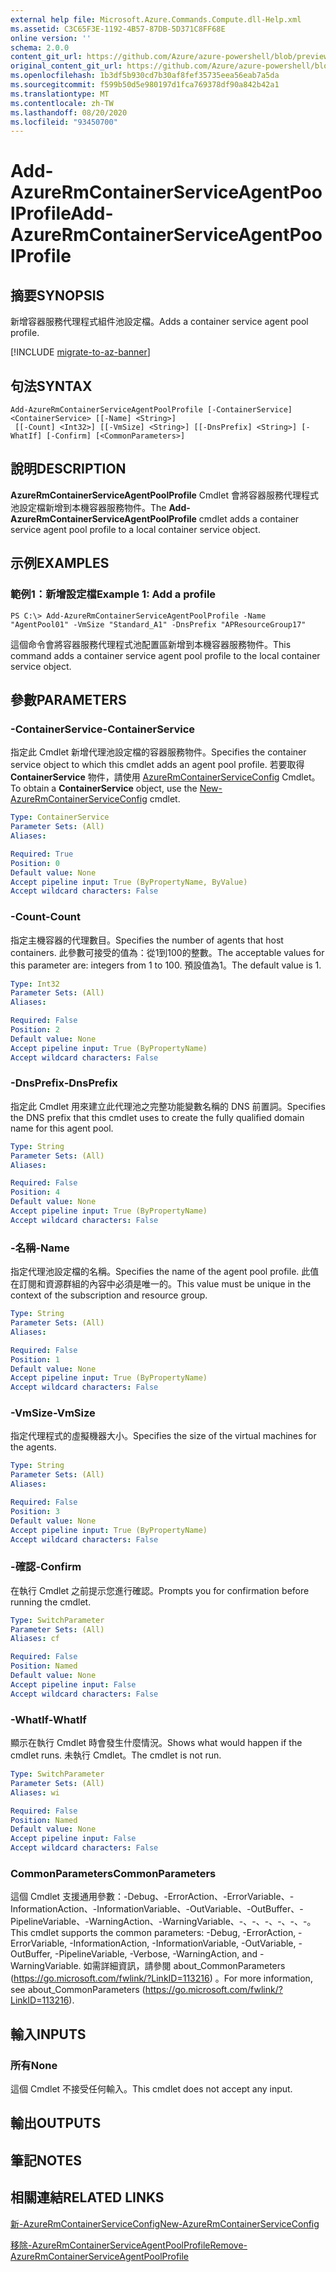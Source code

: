 ```yaml
---
external help file: Microsoft.Azure.Commands.Compute.dll-Help.xml
ms.assetid: C3C65F3E-1192-4B57-87DB-5D371C8FF68E
online version: ''
schema: 2.0.0
content_git_url: https://github.com/Azure/azure-powershell/blob/preview/src/ResourceManager/Compute/Stack/Commands.Compute/help/Add-AzureRmContainerServiceAgentPoolProfile.md
original_content_git_url: https://github.com/Azure/azure-powershell/blob/preview/src/ResourceManager/Compute/Stack/Commands.Compute/help/Add-AzureRmContainerServiceAgentPoolProfile.md
ms.openlocfilehash: 1b3df5b930cd7b30af8fef35735eea56eab7a5da
ms.sourcegitcommit: f599b50d5e980197d1fca769378df90a842b42a1
ms.translationtype: MT
ms.contentlocale: zh-TW
ms.lasthandoff: 08/20/2020
ms.locfileid: "93450700"
---
```

# <span data-ttu-id="98d42-101">Add-AzureRmContainerServiceAgentPoolProfile</span><span class="sxs-lookup"><span data-stu-id="98d42-101">Add-AzureRmContainerServiceAgentPoolProfile</span></span>

## <span data-ttu-id="98d42-102">摘要</span><span class="sxs-lookup"><span data-stu-id="98d42-102">SYNOPSIS</span></span>
<span data-ttu-id="98d42-103">新增容器服務代理程式組件池設定檔。</span><span class="sxs-lookup"><span data-stu-id="98d42-103">Adds a container service agent pool profile.</span></span>

[!INCLUDE [migrate-to-az-banner](../../includes/migrate-to-az-banner.md)]

## <span data-ttu-id="98d42-104">句法</span><span class="sxs-lookup"><span data-stu-id="98d42-104">SYNTAX</span></span>

```
Add-AzureRmContainerServiceAgentPoolProfile [-ContainerService] <ContainerService> [[-Name] <String>]
 [[-Count] <Int32>] [[-VmSize] <String>] [[-DnsPrefix] <String>] [-WhatIf] [-Confirm] [<CommonParameters>]
```

## <span data-ttu-id="98d42-105">說明</span><span class="sxs-lookup"><span data-stu-id="98d42-105">DESCRIPTION</span></span>
<span data-ttu-id="98d42-106">**AzureRmContainerServiceAgentPoolProfile** Cmdlet 會將容器服務代理程式池設定檔新增到本機容器服務物件。</span><span class="sxs-lookup"><span data-stu-id="98d42-106">The **Add-AzureRmContainerServiceAgentPoolProfile** cmdlet adds a container service agent pool profile to a local container service object.</span></span>

## <span data-ttu-id="98d42-107">示例</span><span class="sxs-lookup"><span data-stu-id="98d42-107">EXAMPLES</span></span>

### <span data-ttu-id="98d42-108">範例1：新增設定檔</span><span class="sxs-lookup"><span data-stu-id="98d42-108">Example 1: Add a profile</span></span>
```
PS C:\> Add-AzureRmContainerServiceAgentPoolProfile -Name "AgentPool01" -VmSize "Standard_A1" -DnsPrefix "APResourceGroup17"
```

<span data-ttu-id="98d42-109">這個命令會將容器服務代理程式池配置區新增到本機容器服務物件。</span><span class="sxs-lookup"><span data-stu-id="98d42-109">This command adds a container service agent pool profile to the local container service object.</span></span>

## <span data-ttu-id="98d42-110">參數</span><span class="sxs-lookup"><span data-stu-id="98d42-110">PARAMETERS</span></span>

### <span data-ttu-id="98d42-111">-ContainerService</span><span class="sxs-lookup"><span data-stu-id="98d42-111">-ContainerService</span></span>
<span data-ttu-id="98d42-112">指定此 Cmdlet 新增代理池設定檔的容器服務物件。</span><span class="sxs-lookup"><span data-stu-id="98d42-112">Specifies the container service object to which this cmdlet adds an agent pool profile.</span></span>
<span data-ttu-id="98d42-113">若要取得 **ContainerService** 物件，請使用 [AzureRmContainerServiceConfig](./New-AzureRmContainerServiceConfig.md) Cmdlet。</span><span class="sxs-lookup"><span data-stu-id="98d42-113">To obtain a **ContainerService** object, use the [New-AzureRmContainerServiceConfig](./New-AzureRmContainerServiceConfig.md) cmdlet.</span></span>

```yaml
Type: ContainerService
Parameter Sets: (All)
Aliases: 

Required: True
Position: 0
Default value: None
Accept pipeline input: True (ByPropertyName, ByValue)
Accept wildcard characters: False
```

### <span data-ttu-id="98d42-114">-Count</span><span class="sxs-lookup"><span data-stu-id="98d42-114">-Count</span></span>
<span data-ttu-id="98d42-115">指定主機容器的代理數目。</span><span class="sxs-lookup"><span data-stu-id="98d42-115">Specifies the number of agents that host containers.</span></span>
<span data-ttu-id="98d42-116">此參數可接受的值為：從1到100的整數。</span><span class="sxs-lookup"><span data-stu-id="98d42-116">The acceptable values for this parameter are: integers from 1 to 100.</span></span>
<span data-ttu-id="98d42-117">預設值為1。</span><span class="sxs-lookup"><span data-stu-id="98d42-117">The default value is 1.</span></span>

```yaml
Type: Int32
Parameter Sets: (All)
Aliases: 

Required: False
Position: 2
Default value: None
Accept pipeline input: True (ByPropertyName)
Accept wildcard characters: False
```

### <span data-ttu-id="98d42-118">-DnsPrefix</span><span class="sxs-lookup"><span data-stu-id="98d42-118">-DnsPrefix</span></span>
<span data-ttu-id="98d42-119">指定此 Cmdlet 用來建立此代理池之完整功能變數名稱的 DNS 前置詞。</span><span class="sxs-lookup"><span data-stu-id="98d42-119">Specifies the DNS prefix that this cmdlet uses to create the fully qualified domain name for this agent pool.</span></span>

```yaml
Type: String
Parameter Sets: (All)
Aliases: 

Required: False
Position: 4
Default value: None
Accept pipeline input: True (ByPropertyName)
Accept wildcard characters: False
```

### <span data-ttu-id="98d42-120">-名稱</span><span class="sxs-lookup"><span data-stu-id="98d42-120">-Name</span></span>
<span data-ttu-id="98d42-121">指定代理池設定檔的名稱。</span><span class="sxs-lookup"><span data-stu-id="98d42-121">Specifies the name of the agent pool profile.</span></span>
<span data-ttu-id="98d42-122">此值在訂閱和資源群組的內容中必須是唯一的。</span><span class="sxs-lookup"><span data-stu-id="98d42-122">This value must be unique in the context of the subscription and resource group.</span></span>

```yaml
Type: String
Parameter Sets: (All)
Aliases: 

Required: False
Position: 1
Default value: None
Accept pipeline input: True (ByPropertyName)
Accept wildcard characters: False
```

### <span data-ttu-id="98d42-123">-VmSize</span><span class="sxs-lookup"><span data-stu-id="98d42-123">-VmSize</span></span>
<span data-ttu-id="98d42-124">指定代理程式的虛擬機器大小。</span><span class="sxs-lookup"><span data-stu-id="98d42-124">Specifies the size of the virtual machines for the agents.</span></span>

```yaml
Type: String
Parameter Sets: (All)
Aliases: 

Required: False
Position: 3
Default value: None
Accept pipeline input: True (ByPropertyName)
Accept wildcard characters: False
```

### <span data-ttu-id="98d42-125">-確認</span><span class="sxs-lookup"><span data-stu-id="98d42-125">-Confirm</span></span>
<span data-ttu-id="98d42-126">在執行 Cmdlet 之前提示您進行確認。</span><span class="sxs-lookup"><span data-stu-id="98d42-126">Prompts you for confirmation before running the cmdlet.</span></span>

```yaml
Type: SwitchParameter
Parameter Sets: (All)
Aliases: cf

Required: False
Position: Named
Default value: None
Accept pipeline input: False
Accept wildcard characters: False
```

### <span data-ttu-id="98d42-127">-WhatIf</span><span class="sxs-lookup"><span data-stu-id="98d42-127">-WhatIf</span></span>
<span data-ttu-id="98d42-128">顯示在執行 Cmdlet 時會發生什麼情況。</span><span class="sxs-lookup"><span data-stu-id="98d42-128">Shows what would happen if the cmdlet runs.</span></span> <span data-ttu-id="98d42-129">未執行 Cmdlet。</span><span class="sxs-lookup"><span data-stu-id="98d42-129">The cmdlet is not run.</span></span>

```yaml
Type: SwitchParameter
Parameter Sets: (All)
Aliases: wi

Required: False
Position: Named
Default value: None
Accept pipeline input: False
Accept wildcard characters: False
```

### <span data-ttu-id="98d42-130">CommonParameters</span><span class="sxs-lookup"><span data-stu-id="98d42-130">CommonParameters</span></span>
<span data-ttu-id="98d42-131">這個 Cmdlet 支援通用參數：-Debug、-ErrorAction、-ErrorVariable、-InformationAction、-InformationVariable、-OutVariable、-OutBuffer、-PipelineVariable、-WarningAction、-WarningVariable、-、-、-、-、-、-。</span><span class="sxs-lookup"><span data-stu-id="98d42-131">This cmdlet supports the common parameters: -Debug, -ErrorAction, -ErrorVariable, -InformationAction, -InformationVariable, -OutVariable, -OutBuffer, -PipelineVariable, -Verbose, -WarningAction, and -WarningVariable.</span></span> <span data-ttu-id="98d42-132">如需詳細資訊，請參閱 about_CommonParameters (https://go.microsoft.com/fwlink/?LinkID=113216) 。</span><span class="sxs-lookup"><span data-stu-id="98d42-132">For more information, see about_CommonParameters (https://go.microsoft.com/fwlink/?LinkID=113216).</span></span>

## <span data-ttu-id="98d42-133">輸入</span><span class="sxs-lookup"><span data-stu-id="98d42-133">INPUTS</span></span>

### <span data-ttu-id="98d42-134">所有</span><span class="sxs-lookup"><span data-stu-id="98d42-134">None</span></span>
<span data-ttu-id="98d42-135">這個 Cmdlet 不接受任何輸入。</span><span class="sxs-lookup"><span data-stu-id="98d42-135">This cmdlet does not accept any input.</span></span>

## <span data-ttu-id="98d42-136">輸出</span><span class="sxs-lookup"><span data-stu-id="98d42-136">OUTPUTS</span></span>

## <span data-ttu-id="98d42-137">筆記</span><span class="sxs-lookup"><span data-stu-id="98d42-137">NOTES</span></span>

## <span data-ttu-id="98d42-138">相關連結</span><span class="sxs-lookup"><span data-stu-id="98d42-138">RELATED LINKS</span></span>

[<span data-ttu-id="98d42-139">新-AzureRmContainerServiceConfig</span><span class="sxs-lookup"><span data-stu-id="98d42-139">New-AzureRmContainerServiceConfig</span></span>](./New-AzureRmContainerServiceConfig.md)

[<span data-ttu-id="98d42-140">移除-AzureRmContainerServiceAgentPoolProfile</span><span class="sxs-lookup"><span data-stu-id="98d42-140">Remove-AzureRmContainerServiceAgentPoolProfile</span></span>](./Remove-AzureRmContainerServiceAgentPoolProfile.md)
